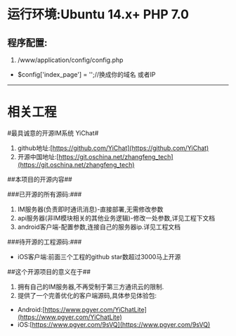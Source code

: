 # 运行环境:Ubuntu 14.x+  PHP 7.0 #

## 程序配置: ##
1.  /www/application/config/config.php 
 - $config['index_page'] = '';//换成你的域名  或者IP

----------
# 相关工程 #
 
#最具诚意的开源IM系统 YiChat#
1. github地址:[https://github.com/YiChat](https://github.com/YiChat)
2. 开源中国地址:[https://git.oschina.net/zhangfeng_tech](https://git.oschina.net/zhangfeng_tech)


##本项目的开源内容##


###已开源的所有源码:###
1. IM服务器(负责即时通讯消息)-直接部署,无需修改参数
2. api服务器(非IM模块相关的其他业务逻辑)-修改一处参数,详见工程下文档
3. android客户端-配置参数,连接自己的服务器ip.详见工程文档

###待开源的工程源码:###

- iOS客户端:前面三个工程的github star数超过3000马上开源

##这个开源项目的意义在于##
1. 拥有自己的IM服务器,不再受制于第三方通讯云的限制.
2. 提供了一个完善优化的客户端源码,具体参见体验包:
    
 - Android:[https://www.pgyer.com/YiChatLite](https://www.pgyer.com/YiChatLite)
 - iOS:[https://www.pgyer.com/9sVQ](https://www.pgyer.com/9sVQ)

